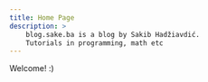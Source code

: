 ```yaml
---
title: Home Page
description: >
    blog.sake.ba is a blog by Sakib Hadžiavdić.
    Tutorials in programming, math etc
---
```



Welcome! :)


